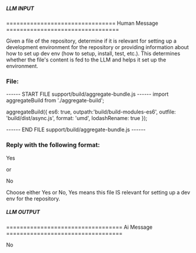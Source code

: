 ##### LLM INPUT #####
================================ Human Message =================================

Given a file of the repository, determine if it is relevant for setting up a development environment for the repository or providing information about how to set up dev env (how to setup, install, test, etc.). This determines whether the file's content is fed to the LLM and helps it set up the environment.

### File:
------ START FILE support/build/aggregate-bundle.js ------
import aggregateBuild from './aggregate-build';

aggregateBuild({
    es6: true,
    outpath:'build/build-modules-es6',
    outfile: 'build/dist/async.js',
    format: 'umd',
    lodashRename: true
});

------ END FILE support/build/aggregate-bundle.js ------

### Reply with the following format:

<rel>Yes</rel>

or

<rel>No</rel>

Choose either Yes or No, Yes means this file IS relevant for setting up a dev env for the repository.

##### LLM OUTPUT #####
================================== Ai Message ==================================

<rel>No</rel>